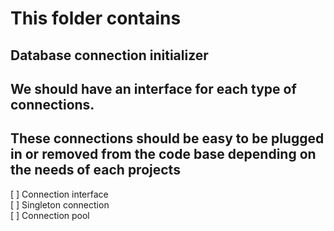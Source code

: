 # This folder contains
## Database connection initializer
## We should have an interface for each type of connections. 
## These connections should be easy to be plugged in or removed from the code base depending on the needs of each projects

[ ] Connection interface  
[ ] Singleton connection  
[ ] Connection pool  


